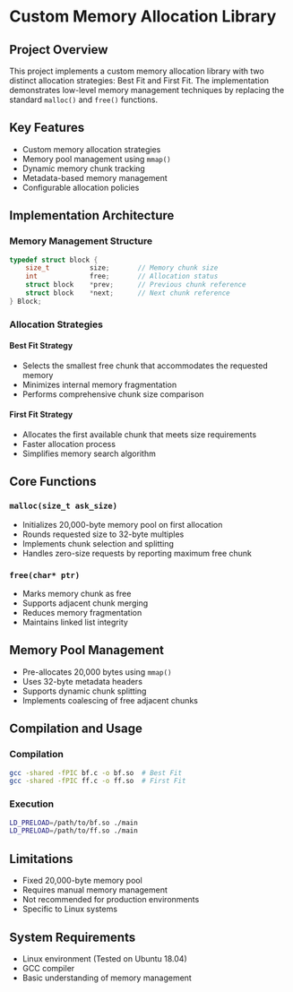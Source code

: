 # Custom Memory Allocation Library

## Project Overview

This project implements a custom memory allocation library with two distinct allocation strategies: Best Fit and First Fit. The implementation demonstrates low-level memory management techniques by replacing the standard `malloc()` and `free()` functions.

## Key Features

- Custom memory allocation strategies
- Memory pool management using `mmap()`
- Dynamic memory chunk tracking
- Metadata-based memory management
- Configurable allocation policies

## Implementation Architecture

### Memory Management Structure

```c
typedef struct block {
    size_t          size;       // Memory chunk size
    int             free;       // Allocation status
    struct block    *prev;      // Previous chunk reference
    struct block    *next;      // Next chunk reference
} Block;
```

### Allocation Strategies

#### Best Fit Strategy
- Selects the smallest free chunk that accommodates the requested memory
- Minimizes internal memory fragmentation
- Performs comprehensive chunk size comparison

#### First Fit Strategy
- Allocates the first available chunk that meets size requirements
- Faster allocation process
- Simplifies memory search algorithm

## Core Functions

### `malloc(size_t ask_size)`
- Initializes 20,000-byte memory pool on first allocation
- Rounds requested size to 32-byte multiples
- Implements chunk selection and splitting
- Handles zero-size requests by reporting maximum free chunk

### `free(char* ptr)`
- Marks memory chunk as free
- Supports adjacent chunk merging
- Reduces memory fragmentation
- Maintains linked list integrity

## Memory Pool Management

- Pre-allocates 20,000 bytes using `mmap()`
- Uses 32-byte metadata headers
- Supports dynamic chunk splitting
- Implements coalescing of free adjacent chunks

## Compilation and Usage

### Compilation
```bash
gcc -shared -fPIC bf.c -o bf.so  # Best Fit
gcc -shared -fPIC ff.c -o ff.so  # First Fit
```

### Execution
```bash
LD_PRELOAD=/path/to/bf.so ./main
LD_PRELOAD=/path/to/ff.so ./main
```

## Limitations

- Fixed 20,000-byte memory pool
- Requires manual memory management
- Not recommended for production environments
- Specific to Linux systems

## System Requirements

- Linux environment (Tested on Ubuntu 18.04)
- GCC compiler
- Basic understanding of memory management
